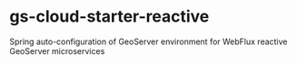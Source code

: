 # gs-cloud-starter-reactive

Spring auto-configuration of GeoServer environment for WebFlux reactive GeoServer microservices
